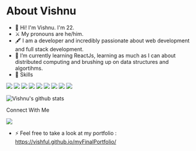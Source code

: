 # About Vishnu

- 🌟 Hi! I'm Vishnu. I'm 22.
- ⚔️ My pronouns are he/him.
- 🖋️ I am a developer and incredibly passionate about web development and full stack development.
- 🌱 I’m currently learning ReactJs, learning as much as I can about distributed computing and brushing up on data structures and algortihms.
- 🌈 Skills
<p align-items="left">
<img src="https://img.shields.io/badge/html-%23239120.svg?&style=for-the-badge&logo=html5&logoColor=white" />
<img src="https://img.shields.io/badge/css-%23239120.svg?&style=for-the-badge&logo=css3&logoColor=white" />
<img src="https://img.shields.io/badge/javascript-%23F7DF1E.svg?&style=for-the-badge&logo=javascript&logoColor=black" />
<img src="https://img.shields.io/badge/java-%23ED8B00.svg?&style=for-the-badge&logo=java&logoColor=white" />
<img src="https://img.shields.io/badge/python%20-%2314354C.svg?&style=for-the-badge&logo=python&logoColor=white" />
<img src="https://img.shields.io/badge/c%20-%2300599C.svg?&style=for-the-badge&logo=c&logoColor=white" />
<img src="https://img.shields.io/badge/angular%20-%23DD0031.svg?&style=for-the-badge&logo=angular&logoColor=white" />
<img src="https://img.shields.io/badge/spring%20-%236DB33F.svg?&style=for-the-badge&logo=spring&logoColor=white" />
<img src="https://img.shields.io/badge/mysql-%2300f.svg?&style=for-the-badge&logo=mysql&logoColor=white" /> </p>

![Vishnu's github stats](https://github-readme-stats.vercel.app/api?username=vishful&show_icons=true&theme=dracula)

Connect With Me 

 <a href="https://www.linkedin.com/in/vishnu-r-pillai-540148199/"> <img src="https://img.shields.io/badge/linkedin-%230077B5.svg?&style=for-the-badge&logo=linkedin&logoColor=white" /></img></a>
 
 
- ⚡ Feel free to take a look at my portfolio : https://vishful.github.io/myFinalPortfolio/
